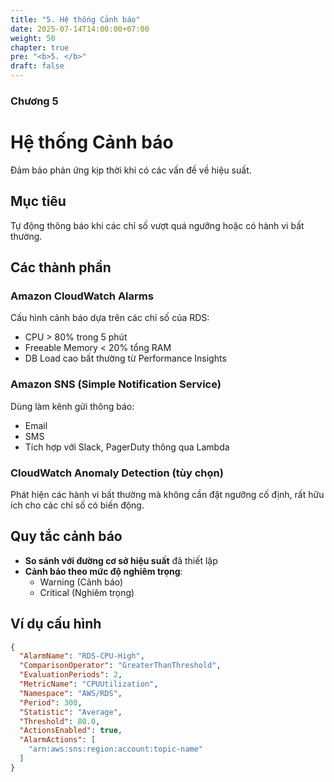 ```yaml
---
title: "5. Hệ thống Cảnh báo"
date: 2025-07-14T14:00:00+07:00
weight: 50
chapter: true
pre: "<b>5. </b>"
draft: false
---
```


### Chương 5

# Hệ thống Cảnh báo

Đảm bảo phản ứng kịp thời khi có các vấn đề về hiệu suất.

## Mục tiêu

Tự động thông báo khi các chỉ số vượt quá ngưỡng hoặc có hành vi bất thường.

## Các thành phần

### Amazon CloudWatch Alarms
Cấu hình cảnh báo dựa trên các chỉ số của RDS:
- CPU > 80% trong 5 phút
- Freeable Memory < 20% tổng RAM
- DB Load cao bất thường từ Performance Insights

### Amazon SNS (Simple Notification Service)
Dùng làm kênh gửi thông báo:
- Email
- SMS
- Tích hợp với Slack, PagerDuty thông qua Lambda

### CloudWatch Anomaly Detection (tùy chọn)
Phát hiện các hành vi bất thường mà không cần đặt ngưỡng cố định, rất hữu ích cho các chỉ số có biến động.

## Quy tắc cảnh báo

- **So sánh với đường cơ sở hiệu suất** đã thiết lập
- **Cảnh báo theo mức độ nghiêm trọng**:
  - Warning (Cảnh báo)
  - Critical (Nghiêm trọng)

## Ví dụ cấu hình

```json
{
  "AlarmName": "RDS-CPU-High",
  "ComparisonOperator": "GreaterThanThreshold",
  "EvaluationPeriods": 2,
  "MetricName": "CPUUtilization",
  "Namespace": "AWS/RDS",
  "Period": 300,
  "Statistic": "Average",
  "Threshold": 80.0,
  "ActionsEnabled": true,
  "AlarmActions": [
    "arn:aws:sns:region:account:topic-name"
  ]
}
```
